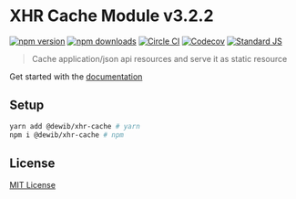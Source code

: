 # XHR Cache Module v3.2.2

[![npm version][npm-version-src]][npm-version-href]
[![npm downloads][npm-downloads-src]][npm-downloads-href]
[![Circle CI][circle-ci-src]][circle-ci-href]
[![Codecov][codecov-src]][codecov-href]
[![Standard JS][standard-js-src]][standard-js-href]

> Cache application/json api resources and serve it as static resource

Get started with the [documentation](https://xhr-cache.dewib.com)

## Setup
```sh
yarn add @dewib/xhr-cache # yarn
npm i @dewib/xhr-cache # npm
```

## License

[MIT License](./LICENSE)

<!-- Badges -->
[npm-version-src]: https://flat.badgen.net/npm/v/@dewib/xhr-cache
[npm-version-href]: https://npmjs.com/package/@dewib/xhr-cache
[npm-downloads-src]: https://flat.badgen.net/npm/dt/@dewib/xhr-cache
[npm-downloads-href]: https://npmjs.com/package/@dewib/xhr-cache
[circle-ci-src]: https://flat.badgen.net/circleci/github/gaetansenn/xhr-cache
[circle-ci-href]: https://circleci.com/gh/gaetansenn/xhr-cache
[codecov-src]: https://codecov.io/gh/gaetansenn/xhr-cache/branch/master/graph/badge.svg
[codecov-href]: https://codecov.io/gh/gaetansenn/xhr-cache
[standard-js-src]: https://img.shields.io/badge/code_style-standard-brightgreen.svg?style=flat-square
[standard-js-href]: https://standardjs.com

